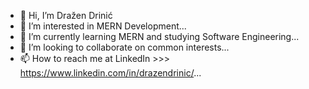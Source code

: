 - 👋 Hi, I’m Dražen Drinić
- 👀 I’m interested in MERN Development...
- 🌱 I’m currently learning MERN and studying Software Engineering...
- 💞️ I’m looking to collaborate on common interests...
- 📫 How to reach me at LinkedIn >>> https://www.linkedin.com/in/drazendrinic/...

<!---
Drazen-BBG/About-Me is a ✨ special ✨ repository because its `README.md` (this file) appears on your GitHub profile.
You can click the Preview link to take a look at your changes.
--->
